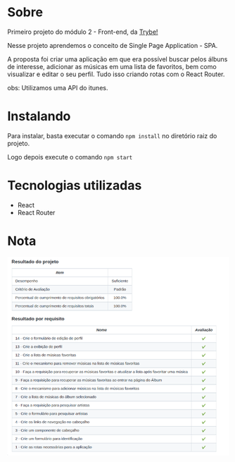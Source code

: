 <h1>Sobre</h1>
<p>Primeiro projeto do módulo 2 - Front-end, da <a href="https://betrybe.com" target="_blank">Trybe!</a></p>
<p>Nesse projeto aprendemos o conceito de Single Page Application - SPA.</p> 
<p>A proposta foi criar uma aplicação em que era possível buscar pelos álbuns de interesse, adicionar as músicas em uma lista de favoritos, bem como visualizar e editar o seu perfil. Tudo isso criando rotas com o React Router.</p>

<p>obs: Utilizamos uma API do itunes.</p>

<h1>Instalando</h1>

<p>Para instalar, basta executar o comando <code>npm install</code> no diretório raiz do projeto.</p>
<p>Logo depois execute o comando <code>npm start</code></p>

<h1>Tecnologias utilizadas</h1>

<ul>
  <li>React</li>
  <li>React Router</li>
</ul>

<h1>Nota</h1>
<img src="./TrybeTunes.png" alt="nota do projeto" width='800' height='450'>